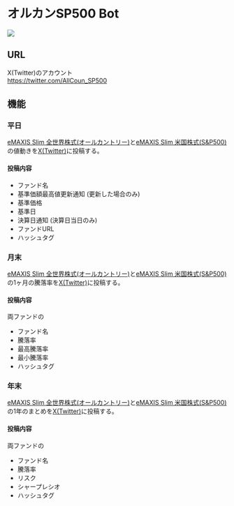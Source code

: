 # オルカンSP500 Bot

<a href="https://twitter.com/AllCoun_SP500">
    <img src="https://img.shields.io/badge/-@AllCoun_SP500-000000.svg?logo=x&style=flat-square">
</a>

## URL
X(Twitter)のアカウント<br>
https://twitter.com/AllCoun_SP500

## 機能
### 平日
[eMAXIS Slim 全世界株式(オールカントリー)](https://emaxis.jp/fund/253425.html)と[eMAXIS Slim 米国株式(S&P500)](https://emaxis.jp/fund/253266.html)の値動きを[X(Twitter)](https://twitter.com/AllCoun_SP500)に投稿する。

#### 投稿内容
- ファンド名
- 基準価額最高値更新通知 (更新した場合のみ)
- 基準価格
- 基準日
- 決算日通知 (決算日当日のみ)
- ファンドURL
- ハッシュタグ

### 月末
[eMAXIS Slim 全世界株式(オールカントリー)](https://emaxis.jp/fund/253425.html)と[eMAXIS Slim 米国株式(S&P500)](https://emaxis.jp/fund/253266.html)の1ヶ月の騰落率を[X(Twitter)](https://twitter.com/AllCoun_SP500)に投稿する。

#### 投稿内容
両ファンドの
- ファンド名
- 騰落率
- 最高騰落率
- 最小騰落率
- ハッシュタグ

### 年末
[eMAXIS Slim 全世界株式(オールカントリー)](https://emaxis.jp/fund/253425.html)と[eMAXIS Slim 米国株式(S&P500)](https://emaxis.jp/fund/253266.html)の1年のまとめを[X(Twitter)](https://twitter.com/AllCoun_SP500)に投稿する。

#### 投稿内容
両ファンドの
- ファンド名
- 騰落率
- リスク
- シャープレシオ
- ハッシュタグ
